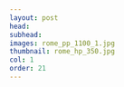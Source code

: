 ```yaml
---
layout: post
head: 
subhead: 
images: rome_pp_1100_1.jpg
thumbnail: rome_hp_350.jpg
col: 1
order: 21
---
```

